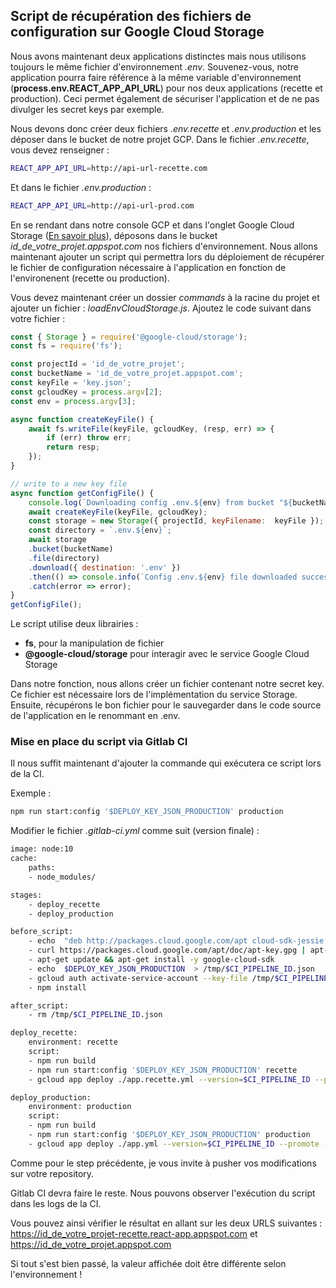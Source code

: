 ## Script de récupération des fichiers de configuration sur Google Cloud Storage
  
Nous avons maintenant deux applications distinctes mais nous utilisons toujours le même fichier d'environnement *.env*.
Souvenez-vous, notre application pourra faire référence à la même variable d'environnement (**process.env.REACT_APP_API_URL**) pour nos deux applications (recette et production). Ceci permet également de sécuriser l'application et de ne pas divulger les secret keys par exemple.

Nous devons donc créer deux fichiers *.env.recette* et *.env.production* et les déposer dans le bucket de notre projet GCP.
Dans le fichier *.env.recette*, vous devez renseigner :

```bash
REACT_APP_API_URL=http://api-url-recette.com
```

Et dans le fichier *.env.production* :

```bash
REACT_APP_API_URL=http://api-url-prod.com
```

En se rendant dans notre console GCP et dans l'onglet Google Cloud Storage ([En savoir plus](https://cloud.google.com/storage/)), déposons dans le bucket *id_de_votre_projet.appspot.com* nos fichiers d'environnement.
Nous allons maintenant ajouter un script qui permettra lors du déploiement de récupérer le fichier de configuration nécessaire à l'application en fonction de l'environenent (recette ou production).

Vous devez maintenant créer un dossier *commands* à la racine du projet et ajouter un fichier : *loadEnvCloudStorage.js*.
Ajoutez le code suivant dans votre fichier :  

```js
const { Storage } = require('@google-cloud/storage');
const fs = require('fs');

const projectId = 'id_de_votre_projet';
const bucketName = 'id_de_votre_projet.appspot.com';
const keyFile = 'key.json';
const gcloudKey = process.argv[2];
const env = process.argv[3];

async function createKeyFile() {
    await fs.writeFile(keyFile, gcloudKey, (resp, err) => {
        if (err) throw err;
        return resp;
    });
}

// write to a new key file
async function getConfigFile() {
    console.log(`Downloading config .env.${env} from bucket "${bucketName}"`);
    await createKeyFile(keyFile, gcloudKey);
    const storage = new Storage({ projectId, keyFilename:  keyFile });
    const directory = `.env.${env}`;
    await storage
    .bucket(bucketName)
    .file(directory)
    .download({ destination: '.env' })
    .then(() => console.info(`Config .env.${env} file downloaded successfully`))
    .catch(error => error);
}
getConfigFile();

```

Le script utilise deux librairies :
- **fs**, pour la manipulation de fichier
- **@google-cloud/storage** pour interagir avec le service Google Cloud Storage

 
Dans notre fonction, nous allons créer un fichier contenant notre secret key. Ce fichier est nécessaire lors de l'implémentation du service Storage.
Ensuite, récupérons le bon fichier pour le sauvegarder dans le code source de l'application en le renommant en .env.

### Mise en place du script via Gitlab CI

Il nous suffit maintenant d'ajouter la commande qui exécutera ce script lors de la CI.

Exemple : 
```bash
npm run start:config '$DEPLOY_KEY_JSON_PRODUCTION' production
```

Modifier le fichier *.gitlab-ci.yml* comme suit (version finale) :

```bash
image: node:10
cache:
    paths:
    - node_modules/

stages:
    - deploy_recette
    - deploy_production

before_script:
    - echo  "deb http://packages.cloud.google.com/apt cloud-sdk-jessie main"  | tee /etc/apt/sources.list.d/google-cloud-sdk.list
    - curl https://packages.cloud.google.com/apt/doc/apt-key.gpg | apt-key add -
    - apt-get update && apt-get install -y google-cloud-sdk
    - echo  $DEPLOY_KEY_JSON_PRODUCTION  > /tmp/$CI_PIPELINE_ID.json
    - gcloud auth activate-service-account --key-file /tmp/$CI_PIPELINE_ID.json
    - npm install

after_script:
    - rm /tmp/$CI_PIPELINE_ID.json

deploy_recette:
    environment: recette
    script:
    - npm run build
    - npm run start:config '$DEPLOY_KEY_JSON_PRODUCTION' recette
    - gcloud app deploy ./app.recette.yml --version=$CI_PIPELINE_ID --promote --stop-previous-version

deploy_production:
    environment: production
    script:
    - npm run build
    - npm run start:config '$DEPLOY_KEY_JSON_PRODUCTION' production
    - gcloud app deploy ./app.yml --version=$CI_PIPELINE_ID --promote --stop-previous-version

```

Comme pour le step précédente, je vous invite à pusher vos modifications sur votre repository.

Gitlab CI devra faire le reste.
Nous pouvons observer l'exécution du script dans les logs de la CI.

Vous pouvez ainsi vérifier le résultat en allant sur les deux URLS suivantes :
https://id_de_votre_projet-recette.react-app.appspot.com et https://id_de_votre_projet.appspot.com

Si tout s'est bien passé, la valeur affichée doit être différente selon l'environnement !
